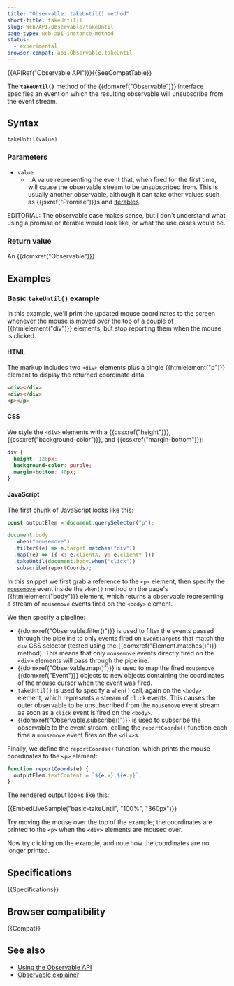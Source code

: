```yaml
---
title: "Observable: takeUntil() method"
short-title: takeUntil()
slug: Web/API/Observable/takeUntil
page-type: web-api-instance-method
status:
  - experimental
browser-compat: api.Observable.takeUntil
---
```


{{APIRef("Observable API")}}{{SeeCompatTable}}

The **`takeUntil()`** method of the {{domxref("Observable")}} interface specifies an event on which the resulting observable will unsubscribe from the event stream.

## Syntax

```js-nolint
takeUntil(value)
```

### Parameters

- `value`
  - : A value representing the event that, when fired for the first time, will cause the observable stream to be unsubscribed from. This is usually another observable, although it can take other values such as {{jsxref("Promise")}}s and [iterables](/en-US/docs/Web/JavaScript/Reference/Iteration_protocols).

EDITORIAL: The observable case makes sense, but I don't understand what using a promise or iterable would look like, or what the use cases would be.

### Return value

An {{domxref("Observable")}}.

## Examples

### Basic `takeUntil()` example

In this example, we'll print the updated mouse coordinates to the screen whenever the mouse is moved over the top of a couple of {{htmlelement("div")}} elements, but stop reporting them when the mouse is clicked.

#### HTML

The markup includes two `<div>` elements plus a single {{htmlelement("p")}} element to display the returned coordinate data.

```html live-sample___basic-takeUntil
<div></div>
<div></div>
<p></p>
```

#### CSS

We style the `<div>` elements with a {{cssxref("height")}}, {{cssxref("background-color")}}, and {{cssxref("margin-bottom")}}:

```css live-sample___basic-takeUntil
div {
  height: 120px;
  background-color: purple;
  margin-bottom: 40px;
}
```

#### JavaScript

The first chunk of JavaScript looks like this:

```js live-sample___basic-takeUntil
const outputElem = document.querySelector("p");

document.body
  .when("mousemove")
  .filter((e) => e.target.matches("div"))
  .map((e) => ({ x: e.clientX, y: e.clientY }))
  .takeUntil(document.body.when("click"))
  .subscribe(reportCoords);
```

In this snippet we first grab a reference to the `<p>` element, then specify the [`mousemove`](/en-US/docs/Web/API/Element/mousemove_event) event inside the `when()` method on the page's {{htmlelement("body")}} element, which returns a observable representing a stream of `mousemove` events fired on the `<body>` element.

We then specify a pipeline:

- {{domxref("Observable.filter()")}} is used to filter the events passed through the pipeline to only events fired on `EventTarget`s that match the `div` CSS selector (tested using the {{domxref("Element.matches()")}} method). This means that only `mousemove` events directly fired on the `<div>` elements will pass through the pipeline.
- {{domxref("Observable.map()")}} is used to map the fired `mousemove` {{domxref("Event")}} objects to new objects containing the coordinates of the mouse cursor when the event was fired.
- `takeUntil()` is used to specify a `when()` call, again on the `<body>` element, which represents a stream of `click` events. This causes the outer observable to be unsubscribed from the `mousemove` event stream as soon as a `click` event is fired on the `<body>`.
- {{domxref("Observable.subscribe()")}} is used to subscribe the observable to the event stream, calling the `reportCoords()` function each time a `mousemove` event fires on the `<div>`s.

Finally, we define the `reportCoords()` function, which prints the mouse coordinates to the `<p>` element:

```js live-sample___basic-takeUntil
function reportCoords(e) {
  outputElem.textContent = `${e.x},${e.y}`;
}
```

The rendered output looks like this:

{{EmbedLiveSample("basic-takeUntil", "100%", "360px")}}

Try moving the mouse over the top of the example; the coordinates are printed to the `<p>` when the `<div>` elements are moused over.

Now try clicking on the example, and note how the coordinates are no longer printed.

## Specifications

{{Specifications}}

## Browser compatibility

{{Compat}}

## See also

- [Using the Observable API](/en-US/docs/Web/API/Observable_API/Using)
- [Observable explainer](https://github.com/WICG/observable/blob/master/README.md)
